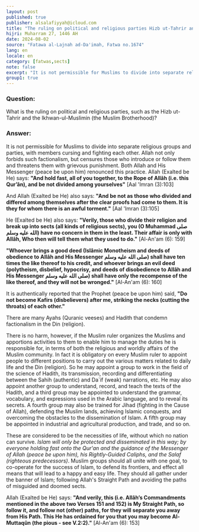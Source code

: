 ```yaml
---
layout: post
published: true
publisher: alsalafiyyah@icloud.com
title: "The ruling on political and religious parties Hizb ut-Tahrir and the Ikhwanul-Muslimin"
hijri: Muharram 27, 1446 AH
date: 2024-08-02
source: "Fatawa al-Lajnah ad-Da'imah, Fatwa no.1674"
lang: en
locale: en
category: [fatwas,sects]
note: false
excerpt: "It is not permissible for Muslims to divide into separate religious groups and parties, with members cursing and fighting each other."
group1: true
--- 
```


### Question: 
What is the ruling on political and religious parties, such as the Hizb ut-Tahrir and the Ikhwan-ul-Muslimin (the Muslim Brotherhood)?

### Answer: 
It is not permissible for Muslims to divide into separate religious groups and parties, with members cursing and fighting each other. Allah not only forbids such factionalism, but censures those who introduce or follow them and threatens them with grievous punishment. Both Allah and His Messenger (peace be upon him) renounced this practice. Allah (Exalted be He) says: **"And hold fast, all of you together, to the Rope of Allâh (i.e. this Qur’ân), and be not divided among yourselves"** [Aal 'Imran (3):103]

And Allah (Exalted be He) also says: **"And be not as those who divided and differed among themselves after the clear proofs had come to them. It is they for whom there is an awful torment."** [Aal 'Imran (3):105] 

He (Exalted be He) also says: **"Verily, those who divide their religion and break up into sects (all kinds of religious sects), you (O Muhammad صلى الله عليه وسلم) have no concern in them in the least. Their affair is only with Allâh, Who then will tell them what they used to do."** [Al-An'am (6): 159]

**"Whoever brings a good deed (Islâmic Monotheism and deeds of obedience to Allâh and His Messenger صلى الله عليه وسلم) shall have ten times the like thereof to his credit, and whoever brings an evil deed (polytheism, disbelief, hypocrisy, and deeds of disobedience to Allâh and His Messenger صلى الله عليه وسلم) shall have only the recompense of the like thereof, and they will not be wronged."** [Al-An'am (6): 160]

It is authentically reported that the Prophet (peace be upon him) said, **"Do not become Kafirs (disbelievers) after me, striking the necks (cutting the throats) of each other."**

There are many Ayahs (Quranic veeses) and Hadith that condemn factionalism in the Din (religion).

There is no harm, however, if the Muslim ruler organizes the Muslims and apportions activities to them to enable him to manage the duties he is responsible for, in terms of both the religious and worldly affairs of the Muslim community. In fact it is obligatory on every Muslim ruler to appoint people to different positions to carry out the various matters related to daily life and the Din (religion). So he may appoint a group to work in the field of the science of Hadith, its transmission, recording and differentiating between the Sahih (authentic) and Da`if (weak) narrations, etc. He may also appoint another group to understand, record, and teach the texts of the Hadith, and a third group may be appointed to understand the grammar, vocabulary, and expressions used in the Arabic language, and to reveal its secrets. A fourth group may also be trained for Jihad (fighting in the Cause of Allah), defending the Muslim lands, achieving Islamic conquests, and overcoming the obstacles to the dissemination of Islam. A fifth group may be appointed in industrial and agricultural production, and trade, and so on.

These are considered to be the necessities of life, without which no nation can survive. *Islam will only be protected and disseminated in this way; by everyone holding fast onto the Qur'an and the guidance of the Messenger of Allah (peace be upon him), his Rightly-Guided Caliphs, and the Salaf (righteous predecessors)*. Muslim groups should all unite with one goal, to co-operate for the success of Islam, to defend its frontiers, and effect all means that will lead to a happy and easy life. They should all gather under the banner of Islam; following Allah's Straight Path and avoiding the paths of misguided and doomed sects. 

Allah (Exalted be He) says: **"And verily, this (i.e. Allâh’s Commandments mentioned in the above two Verses 151 and 152) is My Straight Path, so follow it, and follow not (other) paths, for they will separate you away from His Path. This He has ordained for you that you may become Al-Muttaqûn (the pious - see V.2:2)."** [Al-An'am (6): 153]

